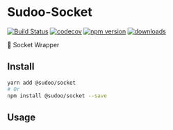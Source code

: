 # Sudoo-Socket

[![Build Status](https://travis-ci.com/SudoDotDog/Sudoo-Socket.svg?branch=master)](https://travis-ci.com/SudoDotDog/Sudoo-Socket)
[![codecov](https://codecov.io/gh/SudoDotDog/Sudoo-Socket/branch/master/graph/badge.svg)](https://codecov.io/gh/SudoDotDog/Sudoo-Socket)
[![npm version](https://badge.fury.io/js/%40sudoo%2Fsocket.svg)](https://www.npmjs.com/package/@sudoo/socket)
[![downloads](https://img.shields.io/npm/dm/@sudoo/socket.svg)](https://www.npmjs.com/package/@sudoo/socket)

:paperclip: Socket Wrapper

## Install

```sh
yarn add @sudoo/socket
# Or
npm install @sudoo/socket --save
```

## Usage
